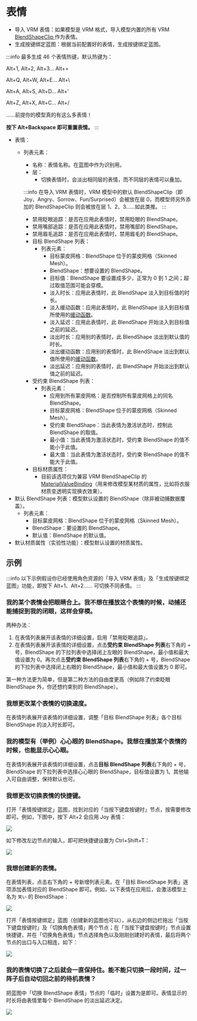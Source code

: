 # 表情

* 导入 VRM 表情：如果模型是 VRM 格式，导入模型内置的所有 VRM [BlendShapeClip ](https://vrm.dev/en/univrm/blendshape/univrm\_blendshape.html)作为表情。
* 生成按键绑定蓝图：根据当前配置好的表情，生成按键绑定蓝图。

:::info
最多生成 46 个表情热键，默认热键为：

Alt+1, Alt+2, Alt+3... Alt+=

Alt+Q, Alt+W, Alt+E... Alt+\\

Alt+A, Alt+S, Alt+D... Alt+'

Alt+Z, Alt+X, Alt+C... Alt+/

……前提你的模型真的有这么多表情！

**按下 Alt+Backspace 即可重置表情。**
:::

* 表情：
  *   列表元素：

      * 名称：表情名称。在蓝图中作为识别用。
      * 层：
        * 切换表情时，会淡出相同层的表情，而不同层的表情可以叠加。

      :::info
      在导入 VRM 表情时，VRM 模型中的默认 BlendShapeClip（即 Joy、Angry、Sorrow、Fun/Surprised）会被放在层 0，而模型师另外添加的 BlendShapeClip 则会被放在层 1、2、3……如此类推。
      :::

      * 禁用眨眼追踪：是否在应用此表情时，禁用眨眼的 BlendShape。
      * 禁用嘴部追踪：是否在应用此表情时，禁用嘴部的 BlendShape。
      * 禁用眉毛追踪：是否在应用此表情时，禁用眉毛的 BlendShape。
      * 目标 BlendShape 列表：
        * 列表元素：
          * 目标蒙皮网格：BlendShape 位于的蒙皮网格（Skinned Mesh）。
          * BlendShape：想要设置的 BlendShape。
          * 目标值：BlendShape 要设置成多少，正常为 0 到 1 之间；超过取值范围可能会穿模。
          * 淡入时长：应用此表情时，此 BlendShape 淡入到目标值的时长。
          * 淡入缓动函数：应用此表情时，此 BlendShape 淡入到目标值所使用的[缓动函数](https://easings.net/cn)。
          * 淡入延迟：应用此表情时，此 BlendShape 开始淡入到目标值之前的延迟。
          * 淡出时长：应用别的表情时，此 BlendShape 淡出到默认值的时长。
          * 淡出缓动函数：应用别的表情时，此 BlendShape 淡出到默认值所使用的[缓动函数](https://easings.net/cn)。
          * 淡出延迟：应用别的表情时，此 BlendShape 开始淡出到默认值之前的延迟。
      * 受约束 BlendShape 列表：
        * 列表元素：
          * 应用到所有蒙皮网格：是否控制所有蒙皮网格上的同名 BlendShape。
          * 目标蒙皮网格：BlendShape 位于的蒙皮网格（Skinned Mesh）。
          * 受约束 BlendShape：当此表情为激活状态时，控制此 BlendShape 的取值。
          * 最小值：当此表情为激活状态时，受约束 BlendShape 的值不能小于此值。
          * 最大值：当此表情为激活状态时，受约束 BlendShape 的值不能大于此值。
      * 目标材质属性：
        * 目前该选项仅为兼容 VRM BlendShapeClip 的 [MaterialValueBinding](https://vrm.dev/en/univrm/blendshape/univrm\_blendshape.html#id3)（用来修改模型某材质的属性，比如将衣服材质变透明实现换衣效果）。
* 默认 BlendShape 列表：模型默认设置的 BlendShape（除非被动捕数据覆盖）。
  * 列表元素：
    * 目标蒙皮网格：BlendShape 位于的蒙皮网格（Skinned Mesh）。
    * BlendShape：要设置的 BlendShape。
    * 默认值：BlendShape 的默认值。
* 默认材质属性（实验性功能）：模型默认设置的材质属性。

## 示例

:::info
以下示例假设你已经使用角色资源的「导入 VRM 表情」及「生成按键绑定蓝图」功能，即按下 Alt+1、Alt+2…… 可切换不同表情。
:::

### 我的某个表情会把眼睛合上。我不想在播放这个表情的时候，动捕还能捕捉到我的闭眼，这样会穿模。

两种办法：

1. 在表情列表展开该表情的详细设置，启用「禁用眨眼追踪」。
2. 在表情列表展开该表情的详细设置，点击**受约束 BlendShape 列表**右下角的 + 号，BlendShape 的下拉列表中选择闭上左眼的 BlendShape，最小值和最大值设置为 0。再次点击**受约束 BlendShape 列表**右下角的 + 号，BlendShape 的下拉列表中选择闭上右眼的 BlendShape，最小值和最大值设置为 0 即可。

第一种方法更为简单，但是第二种方法的自由度更高（例如除了约束眨眼 BlendShape 外，你还想约束别的 BlendShape）。

### 我想更改某个表情的切换速度。

在表情列表展开该表情的详细设置，调整「目标 BlendShape 列表」各个目标 BlendShape 的淡入时长即可。

### 我的模型有（举例）心心眼的 BlendShape。我想在播放某个表情的时候，也能显示心心眼。

在表情列表展开该表情的详细设置，点击**目标 BlendShape 列表**右下角的 + 号，BlendShape 的下拉列表中选择心心眼的 BlendShape，目标值设置为 1。其他输入可自由调整，保持默认也可。

### 我想更改切换表情的快捷键。

打开「表情按键绑定」蓝图，找到对应的「当按下键盘按键时」节点，按需要修改即可。例如，下图中，按下 Alt+2 会应用 Joy 表情：

![](/doc-img/zh-expression-1.webp)

如下修改左边节点的输入，即可把快捷键设置为 Ctrl+Shift+T：

![](/doc-img/zh-expression-2.webp)

### 我想创建新的表情。

在表情列表，点击右下角的 + 号新增列表元素。在「目标 BlendShape 列表」逐项添加表情对应的 BlendShape 即可。例如，以下表情在应用后，会激活模型上名为 `笑い` 的 BlendShape：

![](/doc-img/zh-expression-3.webp)

打开「表情按键绑定」蓝图（创建新的蓝图也可以），从右边的侧边栏拖出「当按下键盘按键时」及「切换角色表情」两个节点；在「当按下键盘按键时」节点设置快捷键，并在「切换角色表情」节点选择角色以及刚刚创建好的表情，最后将两个节点的出口与入口相连，如下：

![](/doc-img/zh-expression-4.webp)

### 我的表情切换了之后就会一直保持住。能不能只切换一段时间，过一阵子后自动切回之前的待机表情？

把蓝图中「切换 BlendShape 表情」节点的「临时」设置为是即可。表情显示的时长将由表情里每个 BlendShape 的淡出延迟决定。

![](/doc-img/zh-expression-5.webp)

